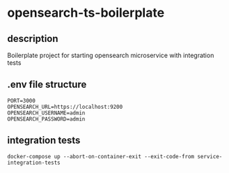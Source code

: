 # opensearch-ts-boilerplate

## description

Boilerplate project for starting opensearch microservice with integration tests

## .env file structure

```
PORT=3000
OPENSEARCH_URL=https://localhost:9200
OPENSEARCH_USERNAME=admin
OPENSEARCH_PASSWORD=admin
```

## integration tests

```
docker-compose up --abort-on-container-exit --exit-code-from service-integration-tests
```
